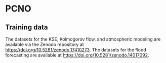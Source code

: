# PCNO
## Training data
The datasets for the KSE, Kolmogorov flow, and atmospheric modeling are available via the Zenodo repository at https://doi.org/10.5281/zenodo.17410273. The datasets for the flood forecasting are available at https://doi.org/10.5281/zenodo.14017092.
